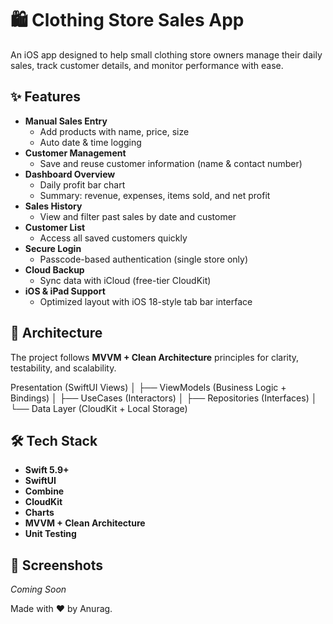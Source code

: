 # 🛍️ Clothing Store Sales App

An iOS app designed to help small clothing store owners manage their daily sales, track customer details, and monitor performance with ease.

## ✨ Features

- **Manual Sales Entry**
  - Add products with name, price, size
  - Auto date & time logging
- **Customer Management**
  - Save and reuse customer information (name & contact number)
- **Dashboard Overview**
  - Daily profit bar chart
  - Summary: revenue, expenses, items sold, and net profit
- **Sales History**
  - View and filter past sales by date and customer
- **Customer List**
  - Access all saved customers quickly
- **Secure Login**
  - Passcode-based authentication (single store only)
- **Cloud Backup**
  - Sync data with iCloud (free-tier CloudKit)
- **iOS & iPad Support**
  - Optimized layout with iOS 18-style tab bar interface

## 🧱 Architecture

The project follows **MVVM + Clean Architecture** principles for clarity, testability, and scalability.

Presentation (SwiftUI Views) │ ├── ViewModels (Business Logic + Bindings) │ ├── UseCases (Interactors) │ ├── Repositories (Interfaces) │ └── Data Layer (CloudKit + Local Storage)


## 🛠️ Tech Stack

- **Swift 5.9+**
- **SwiftUI**
- **Combine**
- **CloudKit**
- **Charts**
- **MVVM + Clean Architecture**
- **Unit Testing**

## 📸 Screenshots

_Coming Soon_


Made with ❤️ by Anurag.
